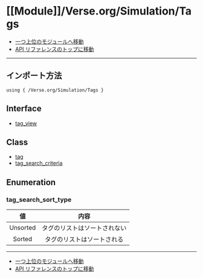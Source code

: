 # [[Module]]/Verse.org/Simulation/Tags

- [一つ上位のモジュールへ移動](../main.md)
- [API リファレンスのトップに移動](../../../main.md)

---

## インポート方法

```verse
using { /Verse.org/Simulation/Tags }
```

## Interface

- [tag_view](./I_tag_view/main.md)

## Class

- [tag](./C_tag/main.md)
- [tag_search_criteria](./C_tag_search_criteria/main.md)

## Enumeration

### tag_search_sort_type

|    値    |             内容             |
| :------: | :--------------------------: |
| Unsorted | タグのリストはソートされない |
|  Sorted  |  タグのリストはソートされる  |

---

- [一つ上位のモジュールへ移動](../main.md)
- [API リファレンスのトップに移動](../../../main.md)
